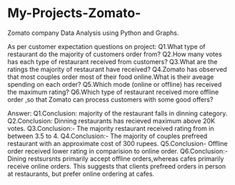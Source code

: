 # My-Projects-Zomato-
Zomato company Data Analysis using Python and Graphs.

As per customer expectation questions on project:
Q1.What type of restaurant do the majority of customers order from?
Q2.How many votes has each type of restaurant received from customers?
Q3.What are the ratings the majority of restaurant have received?
Q4.Zomato has observed that most couples order most of their food online.What is their aveage spending on each order?
Q5.Which mode (online or offline) has received the maximum rating?
Q6.Which type of restaurant received more offline order ,so that Zomato can process customers with some good offers?

Answer:
Q1.Conclusion: majority of the restaurant falls in dinning category.
Q2.Conclusion: Dinning restaurants has recieved maximum above 20K votes.
Q3.Conclusion:- The majority restaurant received rating from in between 3.5 to 4.
Q4.Conclusion:- The majority of couples prefreed restaurant with an approximate cost of 300 rupees.
Q5.Conclusion- Offline order received lower rating in comparision to online order.
Q6.Conclusion:- Dining restsursnts primarily accept offline orders,whereas cafes primarily receive online orders.
   This suggests that clients prefreed orders in person at restaurants, but prefer online ordering at cafes.

